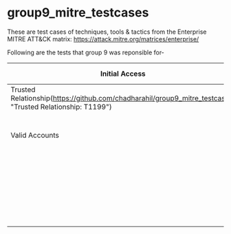 # group9_mitre_testcases

These are test cases of techniques, tools & tactics from the Enterprise MITRE ATT&CK matrix: https://attack.mitre.org/matrices/enterprise/

Following are the tests that group 9 was reponsible for-

| Initial Access | Execution | Persistence | Privilege Escalation | Defense Evasion | Credential Access | Discovery | Lateral Movement | Collection | Exfiltration | Command and Control | 
| ------------- | ------------- | ------------- | ------------- | ------------- | ------------- | ------------- | ------------- | ------------- | ------------- | ------------- |
| Trusted Relationship(https://github.com/chadharahil/group9_mitre_testcases/ "Trusted Relationship: T1199") | Windows Management Instrumentation |	Accessibility Features | Access Token Manipulation | Timestomp | Private Keys | Account Discovery | Windows Remote Management | Audio Capture | Scheduled Transfer | Standard Cryptographic Protocol |
| Valid Accounts | Windows Remote Management | Account Manipulation | Accessibility Features | Trusted Developer Utilities | | Application Window Discovery | | Automated Collection | | Standard Non-Application Layer Protocol |
| | XSL Script Processing | AppCert DLLs | AppCert DLLs | Valid Accounts | | Browser Bookmark Discovery | | | | |				
| | | | AppInit DLLs | Web Service | | | | | | |
| | | | | XSL Script Processing | | | | | | |						
